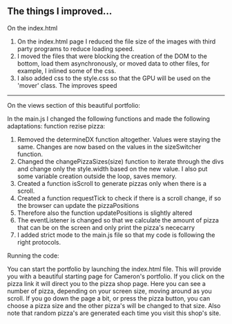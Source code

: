 ## The things I improved...

On the index.html
1. On the index.html page I reduced the file size of the images with third party programs to reduce loading speed.
2. I moved the files that were blocking the creation of the DOM to the bottom, load them asynchronously, or moved data to other files, for example, I inlined some of the css.
3. I also added css to the style.css so that the GPU will be used on the 'mover' class. The improves speed
------------------------------------------------------------------------------------------------------------------------------
On the views section of this beautiful portfolio:

In the main.js I changed the following functions and made the following adaptations:
function rezise pizza:
1. Removed the determineDX function altogether. Values were staying the same. Changes are now based on the values in the sizeSwitcher function.
2. Changed the changePizzaSizes(size) function to iterate through the divs and change only the style.width based on the new value. I also put some variable creation outside the loop, saves memory.
3. Created a function isScroll to generate pizzas only when there is a scroll.
4. Created a function requestTick to check if there is a scroll change, if so the browser can update the pizzaPositions
5.  Therefore also the function updatePositions is slightly altered
6. The eventListener is changed so that we calculate the amount of pizza that can be on the screen and only print the pizza's nececarry
7. I added strict mode to the main.js file so that my code is following the right protocols.

Running the code:

You can start the portfolio by launching the index.html file. This will provide you with a beautiful starting page for Cameron's portfolio. If you click on the pizza link it will direct you to the pizza shop page. Here you can see a number of pizza, depending on your screen size, moving around as you scroll.
If you go down the page a bit, or press the pizza button, you can choose a pizza size and the other pizza's will be changed to that size. Also note that random pizza's are generated each time you visit this shop's site.

